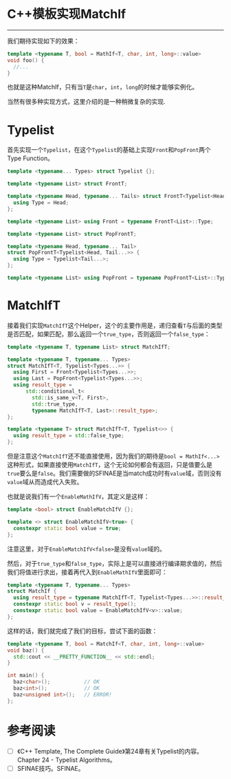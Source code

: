 # C++模板实现MatchIf

---

我们期待实现如下的效果：

```cpp
template <typename T, bool = MathIf<T, char, int, long>::value>
void foo() {
  //...
}
```

也就是这种MatchIf，只有当`T`​是`char`​，`int`​，`long`​的时候才能够实例化。

当然有很多种实现方式，这里介绍的是一种稍微复杂的实现.

# Typelist

首先实现一个`Typelist`​，在这个`Typelist`​的基础上实现`Front`​和`PopFront`​两个Type Function。

```cpp
template <typename... Types> struct Typelist {};

template <typename List> struct FrontT;

template <typename Head, typename... Tails> struct FrontT<Typelist<Head, Tails...>> {
  using Type = Head;
};

template <typename List> using Front = typename FrontT<List>::Type;

template <typename List> struct PopFrontT;

template <typename Head, typename... Tail>
struct PopFrontT<Typelist<Head, Tail...>> {
  using Type = Typelist<Tail...>;
};

template <typename List> using PopFront = typename PopFrontT<List>::Type;
```

# MatchIfT

接着我们实现`MatchIfT`​这个Helper，这个的主要作用是，递归查看`T`​与后面的类型是否匹配，如果匹配，那么返回一个`true_type`​，否则返回一个`false_type`​：

```cpp
template <typename T, typename List> struct MatchIfT;

template <typename T, typename... Types>
struct MatchIfT<T, Typelist<Types...>> {
  using First = Front<Typelist<Types...>>;
  using Last = PopFront<Typelist<Types...>>;
  using result_type =
      std::conditional_t<
        std::is_same_v<T, First>,
        std::true_type,
        typename MatchIfT<T, Last>::result_type>;
};

template <typename T> struct MatchIfT<T, Typelist<>> {
  using result_type = std::false_type;
};
```

但是注意这个`MatchIfT`​还不能直接使用，因为我们的期待是`bool = MathIf<...>`​这种形式，如果直接使用`MatchIfT`​，这个无论如何都会有返回，只是值要么是`true`​要么是`false`​。我们需要做的SFINAE是当match成功时有`value`​域，否则没有`value`​域从而造成代入失败。

也就是说我们有一个`EnableMathIfV`​，其定义是这样：

```cpp
template <bool> struct EnableMatchIfV {};

template <> struct EnableMatchIfV<true> {
  constexpr static bool value = true;
};
```

注意这里，对于`EnableMatchIfV<false>`​是没有`value`​域的。

然后，对于`true_type`​和`false_type`​，实际上是可以直接进行编译期求值的，然后我们将值进行求出，接着再代入到`EnableMathIfV`​里面即可：

```cpp
template <typename T, typename... Types>
struct MatchIf {
  using result_type = typename MatchIfT<T, Typelist<Types...>>::result_type;
  constexpr static bool v = result_type();
  constexpr static bool value = EnableMatchIfV<v>::value;
};
```

这样的话，我们就完成了我们的目标，尝试下面的函数：

```cpp
template <typename T, bool = MatchIf<T, char, int, long>::value>
void baz() {
  std::cout << __PRETTY_FUNCTION__ << std::endl;
}

int main() {
  baz<char>();           // OK
  baz<int>();            // OK
  baz<unsigned int>();   // ERROR!
};
```

# 参考阅读

* [ ] 《C++ Template, The Complete Guide》第24章有关Typelist的内容。Chapter 24 - Typelist Algorithms。
* [ ] SFINAE技巧。SFINAE。
